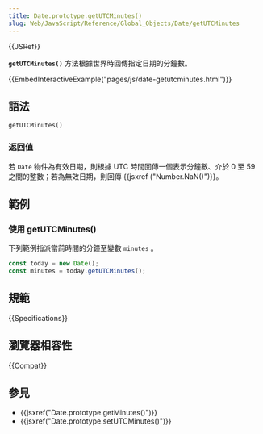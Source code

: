 ```yaml
---
title: Date.prototype.getUTCMinutes()
slug: Web/JavaScript/Reference/Global_Objects/Date/getUTCMinutes
---
```


{{JSRef}}

**`getUTCMinutes()`** 方法根據世界時回傳指定日期的分鐘數。

{{EmbedInteractiveExample("pages/js/date-getutcminutes.html")}}

## 語法

```js-nolint
getUTCMinutes()
```

### 返回值

若 `Date` 物件為有效日期，則根據 UTC 時間回傳一個表示分鐘數、介於 0 至 59 之間的整數；若為無效日期，則回傳 {{jsxref ("Number.NaN()")}}。

## 範例

### 使用 getUTCMinutes()

下列範例指派當前時間的分鐘至變數 `minutes` 。

```js
const today = new Date();
const minutes = today.getUTCMinutes();
```

## 規範

{{Specifications}}

## 瀏覽器相容性

{{Compat}}

## 參見

- {{jsxref("Date.prototype.getMinutes()")}}
- {{jsxref("Date.prototype.setUTCMinutes()")}}
